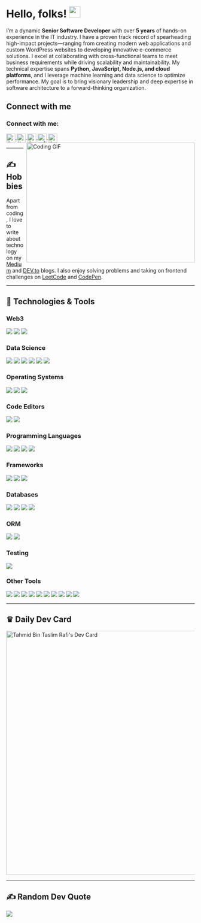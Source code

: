 <!--
Author: Tahmid Bin Taslim Rafi
Updated On: Today lol
-->

# Hello, folks! <img src="https://raw.githubusercontent.com/MartinHeinz/MartinHeinz/master/wave.gif" width="30px" alt="wave" />

I’m a dynamic **Senior Software Developer** with over **5 years** of hands-on experience in the IT industry. I have a proven track record of spearheading high-impact projects—ranging from creating modern web applications and custom WordPress websites to developing innovative e-commerce solutions. I excel at collaborating with cross-functional teams to meet business requirements while driving scalability and maintainability. My technical expertise spans **Python, JavaScript, Node.js, and cloud platforms**, and I leverage machine learning and data science to optimize performance. My goal is to bring visionary leadership and deep expertise in software architecture to a forward-thinking organization.

## Connect with me
<h3 align="left">Connect with me:</h3>
<a href="https://www.linkedin.com/in/tahmid-bin-taslim/" target="blank">
  <img align="center" src="https://raw.githubusercontent.com/rahuldkjain/github-profile-readme-generator/master/src/images/icons/Social/linked-in-alt.svg" alt="#" height="24" width="24" />
</a>
<a href="https://www.facebook.com/itstahmid100/" target="blank">
  <img align="center" src="https://raw.githubusercontent.com/rahuldkjain/github-profile-readme-generator/master/src/images/icons/Social/facebook.svg" alt="#" height="24" width="24" />
</a>
<a href="https://www.instagram.com/itstahmid100/" target="blank">
  <img align="center" src="https://raw.githubusercontent.com/rahuldkjain/github-profile-readme-generator/master/src/images/icons/Social/instagram.svg" alt="#" height="24" width="24" />
</a>
<a href="https://twitter.com/rafi_it100" target="blank">
  <img align="center" src="https://raw.githubusercontent.com/rahuldkjain/github-profile-readme-generator/master/src/images/icons/Social/twitter.svg" alt="rafi_it100" height="24" width="24" />
</a>
<a href="https://discordapp.com/users/tahmidbintaslimrafi" target="blank">
  <img align="center" src="https://raw.githubusercontent.com/rahuldkjain/github-profile-readme-generator/master/src/images/icons/Social/discord.svg" alt="#" height="24" width="24" />
</a>

<img style="padding-left:5px" align="right" alt="Coding GIF" src="https://github.com/abhisheknaiidu/abhisheknaiidu/blob/master/code.gif?raw=true" width="450" height="320" />

---

## &#x270d; Hobbies
Apart from coding, I love to write about technology on my [Medium](https://tahmidbintaslimrafi.medium.com/) and [DEV.to](https://dev.to/tahmidbintaslimrafi) blogs. I also enjoy solving problems and taking on frontend challenges on [LeetCode](https://leetcode.com/tahmidbintaslimrafi/) and [CodePen](https://codepen.io/tahmid-bin-taslim).

---

## 🔧 Technologies & Tools

### Web3
![](https://img.shields.io/badge/Web3-Solidity-informational?style=flat&logo=solidity&logoColor=white&color=363636)
![](https://img.shields.io/badge/Web3-Web3js-informational?style=flat&logo=web3dotjs&logoColor=white&color=F16822)
![](https://img.shields.io/badge/Web3-Ethereum-informational?style=flat&logo=ethereum&logoColor=white&color=3C3C3D)

### Data Science
![](https://img.shields.io/badge/DS-Jupyter-informational?style=flat&logo=jupyter&logoColor=white&color=F37626)
![](https://img.shields.io/badge/DS-Numpy-informational?style=flat&logo=numpy&logoColor=white&color=013243)
![](https://img.shields.io/badge/DS-Pandas-informational?style=flat&logo=pandas&logoColor=white&color=150458)
![](https://img.shields.io/badge/DS-Scikitlearn-informational?style=flat&logo=scikitlearn&logoColor=white&color=F7931E)
![](https://img.shields.io/badge/DS-Scipy-informational?style=flat&logo=scipy&logoColor=white&color=8CAAE6)
![](https://img.shields.io/badge/DS-Tensorflow-informational?style=flat&logo=tensorflow&logoColor=white&color=FF6F00)

### Operating Systems
![](https://img.shields.io/badge/OS-Linux-informational?style=flat&logo=linux&logoColor=white&color=2bbc8a)
![](https://img.shields.io/badge/OS-Windows-informational?style=flat&logo=windows&logoColor=white&color=0078D4)
![](https://img.shields.io/badge/OS-Mac-informational?style=flat&logo=apple&logoColor=white&color=000000)

### Code Editors
![](https://img.shields.io/badge/Editor-VS_Code-informational?style=flat&logo=visualstudiocode&logoColor=white&color=007ACC)
![](https://img.shields.io/badge/Editor-IntelliJ_IDEA-informational?style=flat&logo=intellijidea&logoColor=white&color=000000)

### Programming Languages
![](https://img.shields.io/badge/Code-Python-informational?style=flat&logo=python&logoColor=white&color=2bbc8a)
![](https://img.shields.io/badge/Code-JavaScript-informational?style=flat&logo=javascript&logoColor=white&color=2bbc8a)
![](https://img.shields.io/badge/Code-Typescript-informational?style=flat&logo=typescript&logoColor=white&color=3178C6)
![](https://img.shields.io/badge/Code-Ruby-informational?style=flat&logo=ruby&logoColor=white&color=CC342D)

### Frameworks
![](https://img.shields.io/badge/Framework-Vue-informational?style=flat&logo=vuedotjs&logoColor=white&color=4FC08D)
![](https://img.shields.io/badge/Framework-React-informational?style=flat&logo=react&logoColor=white&color=61DAFB)
![](https://img.shields.io/badge/Framework-Next-informational?style=flat&logo=next&logoColor=white&color=61DAFB)

### Databases
![](https://img.shields.io/badge/Database-PostgreSQL-informational?style=flat&logo=postgresql&logoColor=white&color=4169E1)
![](https://img.shields.io/badge/Database-MySQL-informational?style=flat&logo=mysql&logoColor=white&color=4479A1)
![](https://img.shields.io/badge/Database-MongoDB-informational?style=flat&logo=mongodb&logoColor=white&color=47A248)
![](https://img.shields.io/badge/Database-Redis-informational?style=flat&logo=redis&logoColor=white&color=DC382D)

### ORM
![](https://img.shields.io/badge/ORM-Prisma-informational?style=flat&logo=prisma&logoColor=white&color=2D3748)
![](https://img.shields.io/badge/ORM-SQLAlchemy-informational?style=flat&logo=sqlalchemy&logoColor=white&color=D71F00)

### Testing
![](https://img.shields.io/badge/Test-Selenium-informational?style=flat&logo=selenium&logoColor=white&color=43B02A)

### Other Tools
![](https://img.shields.io/badge/Tools-Git-informational?style=flat&logo=git&logoColor=white&color=4EAA25)
![](https://img.shields.io/badge/Tools-Github-informational?style=flat&logo=github&logoColor=white&color=181717)
![](https://img.shields.io/badge/Shell-Bash-informational?style=flat&logo=gnubash&logoColor=white&color=4EAA25)
![](https://img.shields.io/badge/Shell-Zsh-informational?style=flat&logo=zsh&logoColor=white&color=F15A24)
![](https://img.shields.io/badge/Tools-Docker-informational?style=flat&logo=docker&logoColor=white&color=2496ED)
![](https://img.shields.io/badge/Tools-Kubernetes-informational?style=flat&logo=kubernetes&logoColor=white&color=326CE5)
![](https://img.shields.io/badge/Cloud-Digital_Ocean-informational?style=flat&logo=digitalocean&logoColor=white&color=0080FF)
![](https://img.shields.io/badge/Cloud-AWS-informational?style=flat&logo=amazonaws&logoColor=white&color=232F3E)
![](https://img.shields.io/badge/Cloud-Firebase-informational?style=flat&logo=firebase&logoColor=white&color=FFCA28)
![](https://img.shields.io/badge/Cloud-Supabase-informational?style=flat&logo=supabase&logoColor=white&color=3FCF8E)

---

## &#9819; Daily Dev Card
<a href="https://app.daily.dev/tahmidbintaslim">
  <img src="https://api.daily.dev/devcards/v2/VmNuhqLnqI2yFHNLZfsr7.png?r=nnv&type=wide" width="652" alt="Tahmid Bin Taslim Rafi's Dev Card"/>
</a>

---

## ✍️ Random Dev Quote
![](https://quotes-github-readme.vercel.app/api?type=horizontal&theme=tokyonight)
